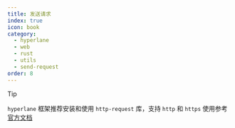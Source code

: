 ```yaml
---
title: 发送请求
index: true
icon: book
category:
  - hyperlane
  - web
  - rust
  - utils
  - send-request
order: 8
---
```


<Share colorful />

> [!tip]
>
> `hyperlane` 框架推荐安装和使用 `http-request` 库，支持 `http` 和 `https`
> 使用参考 [官方文档](../../http-request/README.md)

<Bottom />
